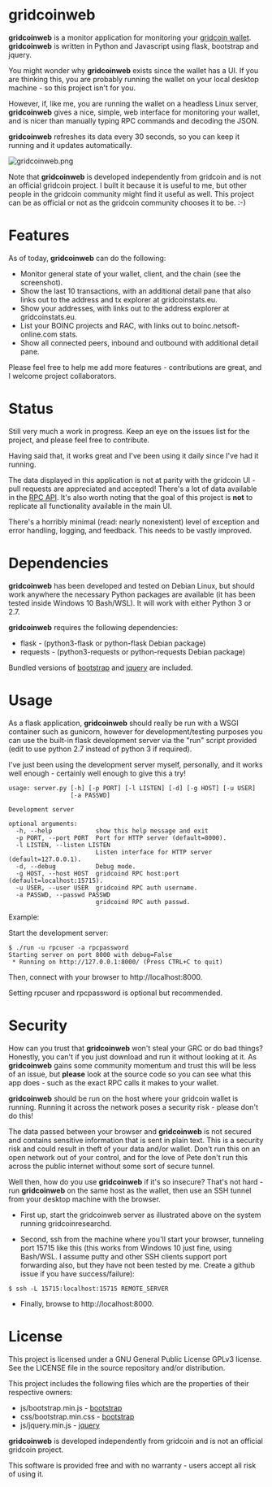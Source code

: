 gridcoinweb
===========
**gridcoinweb** is a monitor application for monitoring your
[gridcoin wallet](https://gridcoin.us). **gridcoinweb** is written in Python
and Javascript using flask, bootstrap and jquery.

You might wonder why **gridcoinweb** exists since the wallet has a UI. If
you are thinking this, you are probably running the wallet on your local
desktop machine - so this project isn't for you.

However, if, like me, you are running the wallet on a headless Linux server,
**gridcoinweb** gives a nice, simple, web interface for monitoring your wallet,
and is nicer than manually typing RPC commands and decoding the JSON.

**gridcoinweb** refreshes its data every 30 seconds, so you can keep it
running and it updates automatically.

![gridcoinweb.png](.README/gridcoinweb.png)

Note that **gridcoinweb** is developed independently from gridcoin and is not
an official gridcoin project. I built it because it is useful to me, but other
people in the gridcoin community might find it useful as well. This project
can be as official or not as the gridcoin community chooses it to be. :-)

Features
========

As of today, **gridcoinweb** can do the following:
* Monitor general state of your wallet, client, and the chain (see the
screenshot).
* Show the last 10 transactions, with an additional detail pane that also
links out to the address and tx explorer at gridcoinstats.eu.
* Show your addresses, with links out to the address explorer at
gridcoinstats.eu.
* List your BOINC projects and RAC, with links out to boinc.netsoft-online.com
stats.
* Show all connected peers, inbound and outbound with additional detail pane.

Please feel free to help me add more features - contributions are great, and I
welcome project collaborators.

Status
======
Still very much a work in progress. Keep an eye on the issues list for the
project, and please feel free to contribute.

Having said that, it works great and I've been using it daily since I've had
it running.

The data displayed in this application is not at parity with the gridcoin UI -
pull requests are appreciated and accepted! There's a lot of data available in
the [RPC API](http://wiki.gridcoin.us/RPC_commands). It's also worth noting
that the goal of this project is **not** to replicate all functionality
available in the main UI.

There's a horribly minimal (read: nearly nonexistent) level of exception and
error handling, logging, and feedback. This needs to be vastly improved.

Dependencies
============
**gridcoinweb** has been developed and tested on Debian Linux, but should
work anywhere the necessary Python packages are available (it has been tested
inside Windows 10 Bash/WSL). It will work with either Python 3 or 2.7.

**gridcoinweb** requires the following dependencies:

* flask - (python3-flask or python-flask Debian package)
* requests - (python3-requests or python-requests Debian package)

Bundled versions of [bootstrap](http://getbootstrap.com) and
[jquery](http://jquery.com) are included.

Usage
=====

As a flask application, **gridcoinweb** should really be run with a WSGI
container such as gunicorn, however for development/testing purposes you can
use the built-in flask development server via the "run" script provided
(edit to use python 2.7 instead of python 3 if required).

I've just been using the development server myself, personally, and it works
well enough - certainly well enough to give this a try!

```
usage: server.py [-h] [-p PORT] [-l LISTEN] [-d] [-g HOST] [-u USER]
                 [-a PASSWD]

Development server

optional arguments:
  -h, --help            show this help message and exit
  -p PORT, --port PORT  Port for HTTP server (default=8000).
  -l LISTEN, --listen LISTEN
                        Listen interface for HTTP server (default=127.0.0.1).
  -d, --debug           Debug mode.
  -g HOST, --host HOST  gridcoind RPC host:port (default=localhost:15715).
  -u USER, --user USER  gridcoind RPC auth username.
  -a PASSWD, --passwd PASSWD
                        gridcoind RPC auth passwd.
```

Example:

Start the development server:
```
$ ./run -u rpcuser -a rpcpassword
Starting server on port 8000 with debug=False
 * Running on http://127.0.0.1:8000/ (Press CTRL+C to quit)
```

Then, connect with your browser to http://localhost:8000.

Setting rpcuser and rpcpassword is optional but recommended.

Security
========

How can you trust that **gridcoinweb** won't steal your GRC or do bad things?
Honestly, you can't if you just download and run it without looking at it. As
**gridcoinweb** gains some community momentum and trust this will be less of
an issue, but **please** look at the source code so you can see what this app
does - such as the exact RPC calls it makes to your wallet.

**gridcoinweb** should be run on the host where your gridcoin wallet is running.
Running it across the network poses a security risk - please don't do this!

The data passed between your browser and **gridcoinweb** is not secured and
contains sensitive information that is sent in plain text. This is a security
risk and could result in theft of your data and/or wallet. Don't run this on
an open network out of your control, and for the love of Pete don't run this
across the public internet without some sort of secure tunnel.

Well then, how do you use **gridcoinweb** if it's so insecure? That's not hard -
run **gridcoinweb** on the same host as the wallet, then use an SSH tunnel
from your desktop machine with the browser.

* First up, start the gridcoinweb server as illustrated above on the system
running gridcoinresearchd.

* Second, ssh from the machine where you'll start your browser, tunneling port
15715 like this (this works from Windows 10 just fine, using Bash/WSL. I assume
putty and other SSH clients support port forwarding also, but they have not
been tested by me. Create a github issue if you have success/failure):

```
$ ssh -L 15715:localhost:15715 REMOTE_SERVER
```

* Finally, browse to http://localhost:8000.

License
=======

This project is licensed under a GNU General Public License GPLv3 license.
See the LICENSE file in the source repository and/or distribution.

This project includes the following files which are the properties of their
respective owners:

* js/bootstrap.min.js - [bootstrap](http://getbootstrap.com)
* css/bootstrap.min.css - [bootstrap](http://getbootstrap.com)
* js/jquery.min.js - [jquery](https://jquery.com)

**gridcoinweb** is developed independently from gridcoin and is not
an official gridcoin project.

This software is provided free and with no warranty - users accept all risk
of using it.
